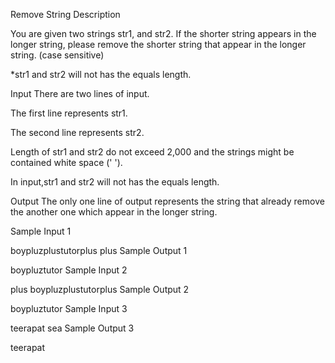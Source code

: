 Remove String
Description

You are given two strings str1, and str2. If the shorter string appears in the longer string, please remove the shorter string that appear in the longer string. (case sensitive)

*str1 and str2 will not has the equals length.


Input
There are two lines of input.

The first line represents str1.

The second line represents str2.

Length of str1 and str2 do not exceed 2,000 and the strings might be contained white space (' ').

In input,str1 and str2 will not has the equals length.


Output
The only one line of output represents the string that already remove the another one which appear in the longer string.


Sample Input 1 

boypluzplustutorplus
plus
Sample Output 1

boypluztutor
Sample Input 2 

plus
boypluzplustutorplus
Sample Output 2

boypluztutor
Sample Input 3 

teerapat
sea
Sample Output 3

teerapat